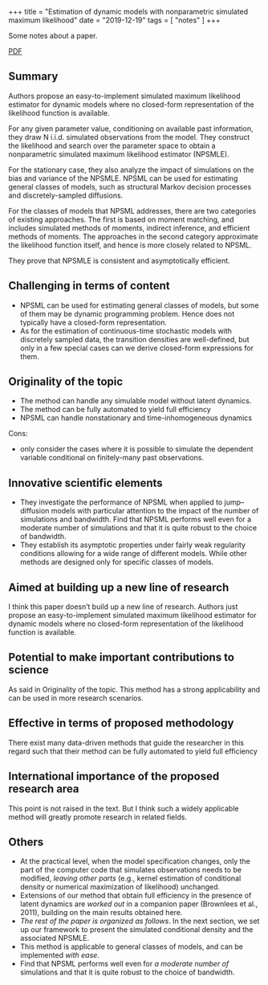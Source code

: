 +++
title =  "Estimation of dynamic models with nonparametric simulated maximum likelihood"
date = "2019-12-19"
tags = [
    "notes"
]
+++


Some notes about a paper.
<!--more-->

[PDF](https://pages.wustl.edu/files/pages/imce/yshin/npsmle1.pdf)

## Summary
Authors propose an easy-to-implement simulated maximum likelihood estimator for dynamic models where no closed-form representation of the likelihood function is available.

For any given parameter value, conditioning on available past information, they draw N i.i.d. simulated observations from the model. They construct the likelihood and search over the parameter space to obtain a nonparametric simulated maximum likelihood estimator (NPSMLE). 

For the stationary case, they also analyze the impact of simulations on the bias and variance of the NPSMLE. NPSML can be used for estimating general classes of models, such as structural Markov decision processes and discretely-sampled diffusions.

For the classes of models that NPSML addresses, there are two categories of existing approaches. The first is based on moment matching, and includes simulated methods of moments,  indirect inference, and efficient methods of moments. The approaches in the second category approximate the likelihood function itself, and hence is more closely related to NPSML.

They prove that NPSMLE is consistent and asymptotically efficient. 

## Challenging in terms of content

* NPSML can be used for estimating general classes of models, but some of them may be dynamic programming problem. Hence does not typically have a closed-form representation.
* As for the estimation of continuous-time stochastic models with discretely sampled data, the transition densities are well-defined, but only in a few special cases can we derive closed-form expressions for them. 


## Originality of the topic
* The method can handle any simulable model without latent dynamics. 
* The method can be fully automated to yield full efficiency
* NPSML can handle nonstationary and time-inhomogeneous dynamics

Cons:
* only consider the cases where it is possible to simulate the dependent variable conditional on finitely-many past observations.

## Innovative scientific elements
* They investigate the performance of NPSML when applied to jump–diffusion models with particular attention to the impact of the number of simulations and bandwidth. Find that NPSML performs well even for a moderate number of simulations and that it is quite robust to the choice of bandwidth.
* They establish its asymptotic properties under fairly weak regularity conditions allowing for a wide range of different models. While other methods are designed only for specific classes of models.

## Aimed at building up a new line of research
I think this paper doesn’t build up a new line of research. Authors just propose an easy-to-implement simulated maximum likelihood estimator for dynamic models where no closed-form representation of the likelihood function is available.

## Potential to make important contributions to science
As said in Originality of the topic. This method has a strong applicability and can be used in more research scenarios.

## Effective in terms of proposed methodology
There exist many data-driven methods that guide the researcher in this regard such that their method can be fully automated to yield full efficiency

## International importance of the proposed research area
This point is not raised in the text. But I think such a widely applicable method will greatly promote research in related fields.

## Others
* At the practical level, when the model specification changes, only the part of the computer code that simulates observations needs to be modified, *leaving other parts* (e.g., kernel estimation of conditional density or numerical maximization of likelihood) unchanged.
* Extensions of our method that obtain full efficiency in the presence of latent dynamics are *worked out* in a companion paper (Brownlees et al., 2011), building on the main results obtained here.
* *The rest of the paper is organized as follows*. In the next section, we set up our framework to present the simulated conditional density and the associated NPSMLE.
* This method is applicable to general classes of models, and can be implemented *with ease*. 
* Find that NPSML performs well even for *a moderate number of* simulations and that it is quite robust to the choice of bandwidth.
